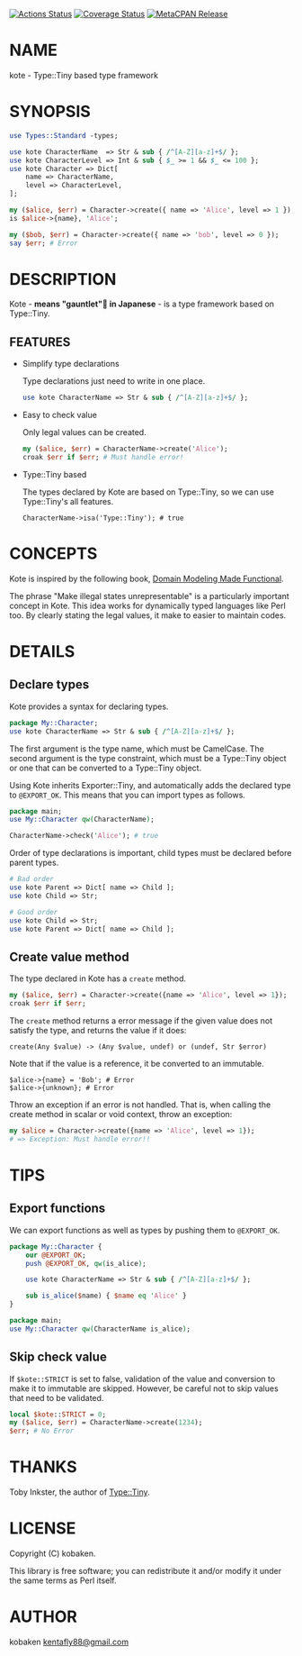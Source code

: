[![Actions Status](https://github.com/kfly8/kote/actions/workflows/test.yml/badge.svg)](https://github.com/kfly8/kote/actions) [![Coverage Status](https://img.shields.io/coveralls/kfly8/kote/main.svg?style=flat)](https://coveralls.io/r/kfly8/kote?branch=main) [![MetaCPAN Release](https://badge.fury.io/pl/kote.svg)](https://metacpan.org/release/kote)
# NAME

kote - Type::Tiny based type framework

# SYNOPSIS

```perl
use Types::Standard -types;

use kote CharacterName  => Str & sub { /^[A-Z][a-z]+$/ };
use kote CharacterLevel => Int & sub { $_ >= 1 && $_ <= 100 };
use kote Character => Dict[
    name => CharacterName,
    level => CharacterLevel,
];

my ($alice, $err) = Character->create({ name => 'Alice', level => 1 });
is $alice->{name}, 'Alice';

my ($bob, $err) = Character->create({ name => 'bob', level => 0 });
say $err; # Error
```

# DESCRIPTION

Kote - **means "gauntlet"🧤 in Japanese** - is a type framework based on Type::Tiny.

## FEATURES

- Simplify type declarations

    Type declarations just need to write in one place.

    ```perl
    use kote CharacterName => Str & sub { /^[A-Z][a-z]+$/ };
    ```

- Easy to check value

    Only legal values can be created.

    ```perl
    my ($alice, $err) = CharacterName->create('Alice');
    croak $err if $err; # Must handle error!
    ```

- Type::Tiny based

    The types declared by Kote are based on Type::Tiny, so we can use Type::Tiny's all features.

    ```
    CharacterName->isa('Type::Tiny'); # true
    ```

# CONCEPTS

Kote is inspired by the following book, [Domain Modeling Made Functional](https://pragprog.com/titles/swdddf/).

The phrase "Make illegal states unrepresentable" is a particularly important concept in Kote.
This idea works for dynamically typed languages like Perl too. By clearly stating the legal values, it make to easier to maintain codes.

# DETAILS

## Declare types

Kote provides a syntax for declaring types.

```perl
package My::Character;
use kote CharacterName => Str & sub { /^[A-Z][a-z]+$/ };
```

The first argument is the type name, which must be CamelCase.
The second argument is the type constraint, which must be a Type::Tiny object or one that can be converted to a Type::Tiny object.

Using Kote inherits Exporter::Tiny, and automatically adds the declared type to `@EXPORT_OK`.
This means that you can import types as follows.

```perl
package main;
use My::Character qw(CharacterName);

CharacterName->check('Alice'); # true
```

Order of type declarations is important, child types must be declared before parent types.

```perl
# Bad order
use kote Parent => Dict[ name => Child ];
use kote Child => Str;

# Good order
use kote Child => Str;
use kote Parent => Dict[ name => Child ];
```

## Create value method

The type declared in Kote has a `create` method.

```perl
my ($alice, $err) = Character->create({name => 'Alice', level => 1});
croak $err if $err;
```

The `create` method returns a error message if the given value does not satisfy the type, and returns the value if it does:

```
create(Any $value) -> (Any $value, undef) or (undef, Str $error)
```

Note that if the value is a reference, it be converted to an immutable.

```
$alice->{name} = 'Bob'; # Error
$alice->{unknown}; # Error
```

Throw an exception if an error is not handled. That is, when calling the create method in scalar or void context, throw an exception:

```perl
my $alice = Character->create({name => 'Alice', level => 1});
# => Exception: Must handle error!!
```

# TIPS

## Export functions

We can export functions as well as types by pushing them to `@EXPORT_OK`.

```perl
package My::Character {
    our @EXPORT_OK;
    push @EXPORT_OK, qw(is_alice);

    use kote CharacterName => Str & sub { /^[A-Z][a-z]+$/ };

    sub is_alice($name) { $name eq 'Alice' }
}

package main;
use My::Character qw(CharacterName is_alice);
```

## Skip check value

If `$kote::STRICT` is set to false, validation of the value and conversion to make it to immutable are skipped.
However, be careful not to skip values that need to be validated.

```perl
local $kote::STRICT = 0;
my ($alice, $err) = CharacterName->create(1234);
$err; # No Error
```

# THANKS

Toby Inkster, the author of [Type::Tiny](https://metacpan.org/pod/Type%3A%3ATiny).

# LICENSE

Copyright (C) kobaken.

This library is free software; you can redistribute it and/or modify
it under the same terms as Perl itself.

# AUTHOR

kobaken <kentafly88@gmail.com>
